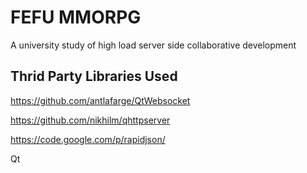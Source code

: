 # FEFU MMORPG

A university study of high load server side collaborative development

## Thrid Party Libraries Used

https://github.com/antlafarge/QtWebsocket

https://github.com/nikhilm/qhttpserver

https://code.google.com/p/rapidjson/

Qt